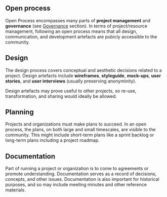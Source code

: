 ## Open process

Open Process encompasses many parts of **project management** and **governance** \(see [Governance](/open-and-participatory/governance.md) section\). In terms of project/resource management, following an open process means that all design, communication, and development artefacts are pubicly accessible to the community.

## Design

The design process covers conceptual and aesthetic decisions related to a project. Design artefacts include **wireframes**, **styleguide**, **mock-ups**, **user stories**, and **user interviews** \(usually preserving anonyminity\).

Design artefacts may prove useful to other projects, so re-use, transformation, and sharing would ideally be allowed.

## Planning

Projects and organizations must make plans to succeed. In an open process, the plans, on both large and small timescales, are visible to the community. This might include short-term plans like a sprint backlog or long-term plans including a project roadmap.

## Documentation

Part of running a project or organization is to come to agreements or promote understanding. Documentation serves as a record of decisions, concepts, and other issues. Documentation is also important for historical purposes, and so may include meeting minutes and other reference materials.

